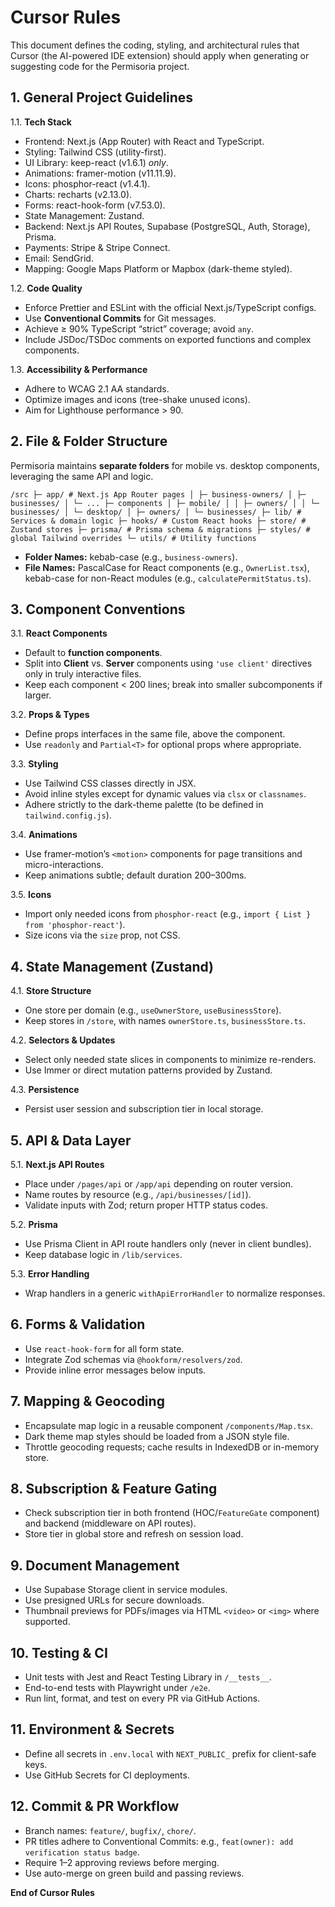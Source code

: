 # Cursor Rules

This document defines the coding, styling, and architectural rules that Cursor (the AI-powered IDE extension) should apply when generating or suggesting code for the Permisoria project.

## 1. General Project Guidelines

1.1. **Tech Stack**

*   Frontend: Next.js (App Router) with React and TypeScript.
*   Styling: Tailwind CSS (utility-first).
*   UI Library: keep-react (v1.6.1) *only*.
*   Animations: framer-motion (v11.11.9).
*   Icons: phosphor-react (v1.4.1).
*   Charts: recharts (v2.13.0).
*   Forms: react-hook-form (v7.53.0).
*   State Management: Zustand.
*   Backend: Next.js API Routes, Supabase (PostgreSQL, Auth, Storage), Prisma.
*   Payments: Stripe & Stripe Connect.
*   Email: SendGrid.
*   Mapping: Google Maps Platform or Mapbox (dark-theme styled).

1.2. **Code Quality**

*   Enforce Prettier and ESLint with the official Next.js/TypeScript configs.
*   Use **Conventional Commits** for Git messages.
*   Achieve ≥ 90% TypeScript “strict” coverage; avoid `any`.
*   Include JSDoc/TSDoc comments on exported functions and complex components.

1.3. **Accessibility & Performance**

*   Adhere to WCAG 2.1 AA standards.
*   Optimize images and icons (tree-shake unused icons).
*   Aim for Lighthouse performance > 90.

## 2. File & Folder Structure

Permisoria maintains **separate folders** for mobile vs. desktop components, leveraging the same API and logic.

`/src ├─ app/ # Next.js App Router pages │ ├─ business-owners/ │ ├─ businesses/ │ └─ ... ├─ components │ ├─ mobile/ │ │ ├─ owners/ │ │ └─ businesses/ │ └─ desktop/ │ ├─ owners/ │ └─ businesses/ ├─ lib/ # Services & domain logic ├─ hooks/ # Custom React hooks ├─ store/ # Zustand stores ├─ prisma/ # Prisma schema & migrations ├─ styles/ # global Tailwind overrides └─ utils/ # Utility functions`

*   **Folder Names:** kebab-case (e.g., `business-owners`).
*   **File Names:** PascalCase for React components (e.g., `OwnerList.tsx`), kebab-case for non-React modules (e.g., `calculatePermitStatus.ts`).

## 3. Component Conventions

3.1. **React Components**

*   Default to **function components**.
*   Split into **Client** vs. **Server** components using `'use client'` directives only in truly interactive files.
*   Keep each component < 200 lines; break into smaller subcomponents if larger.

3.2. **Props & Types**

*   Define props interfaces in the same file, above the component.
*   Use `readonly` and `Partial<T>` for optional props where appropriate.

3.3. **Styling**

*   Use Tailwind CSS classes directly in JSX.
*   Avoid inline styles except for dynamic values via `clsx` or `classnames`.
*   Adhere strictly to the dark-theme palette (to be defined in `tailwind.config.js`).

3.4. **Animations**

*   Use framer-motion’s `<motion>` components for page transitions and micro-interactions.
*   Keep animations subtle; default duration 200–300ms.

3.5. **Icons**

*   Import only needed icons from `phosphor-react` (e.g., `import { List } from 'phosphor-react'`).
*   Size icons via the `size` prop, not CSS.

## 4. State Management (Zustand)

4.1. **Store Structure**

*   One store per domain (e.g., `useOwnerStore`, `useBusinessStore`).
*   Keep stores in `/store`, with names `ownerStore.ts`, `businessStore.ts`.

4.2. **Selectors & Updates**

*   Select only needed state slices in components to minimize re-renders.
*   Use Immer or direct mutation patterns provided by Zustand.

4.3. **Persistence**

*   Persist user session and subscription tier in local storage.

## 5. API & Data Layer

5.1. **Next.js API Routes**

*   Place under `/pages/api` or `/app/api` depending on router version.
*   Name routes by resource (e.g., `/api/businesses/[id]`).
*   Validate inputs with Zod; return proper HTTP status codes.

5.2. **Prisma**

*   Use Prisma Client in API route handlers only (never in client bundles).
*   Keep database logic in `/lib/services`.

5.3. **Error Handling**

*   Wrap handlers in a generic `withApiErrorHandler` to normalize responses.

## 6. Forms & Validation

*   Use `react-hook-form` for all form state.
*   Integrate Zod schemas via `@hookform/resolvers/zod`.
*   Provide inline error messages below inputs.

## 7. Mapping & Geocoding

*   Encapsulate map logic in a reusable component `/components/Map.tsx`.
*   Dark theme map styles should be loaded from a JSON style file.
*   Throttle geocoding requests; cache results in IndexedDB or in-memory store.

## 8. Subscription & Feature Gating

*   Check subscription tier in both frontend (HOC/`FeatureGate` component) and backend (middleware on API routes).
*   Store tier in global store and refresh on session load.

## 9. Document Management

*   Use Supabase Storage client in service modules.
*   Use presigned URLs for secure downloads.
*   Thumbnail previews for PDFs/images via HTML `<video>` or `<img>` where supported.

## 10. Testing & CI

*   Unit tests with Jest and React Testing Library in `/__tests__`.
*   End-to-end tests with Playwright under `/e2e`.
*   Run lint, format, and test on every PR via GitHub Actions.

## 11. Environment & Secrets

*   Define all secrets in `.env.local` with `NEXT_PUBLIC_` prefix for client-safe keys.
*   Use GitHub Secrets for CI deployments.

## 12. Commit & PR Workflow

*   Branch names: `feature/`, `bugfix/`, `chore/`.
*   PR titles adhere to Conventional Commits: e.g., `feat(owner): add verification status badge`.
*   Require 1–2 approving reviews before merging.
*   Use auto-merge on green build and passing reviews.

**End of Cursor Rules**
